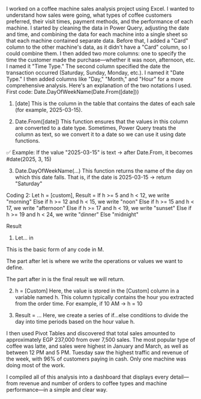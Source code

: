 I worked on a coffee machine sales analysis project using Excel. I wanted to understand how sales were going,
what types of coffee customers preferred, their visit times, payment methods, and the performance of each machine.
I started by cleaning the data in Power Query, adjusting the date and time, and combining the data for each machine into a single sheet so that each machine contained separate data.
Before that, I added a "Card" column to the other machine's data, as it didn't have a "Card" column, so I could combine them.
I then added two more columns: one to specify the time the customer made the purchase—whether it was noon, afternoon, etc. I named it "Time Type."
The second column specified the date the transaction occurred (Saturday, Sunday, Monday, etc.). I named it "Date Type."
I then added columns like "Day," "Month," and "Hour" for a more comprehensive analysis. Here's an explanation of the two notations I used. First code:
Date.DayOfWeekName(Date.From([date]))
1. [date]
This is the column in the table that contains the dates of each sale (for example, 2025-03-15).

2. Date.From([date])
This function ensures that the values ​​in this column are converted to a date type.
Sometimes, Power Query treats the column as text, so we convert it to a date so we can use it using date functions.

✅ Example:
If the value "2025-03-15" is text → after Date.From, it becomes #date(2025, 3, 15)

3. Date.DayOfWeekName(...)
This function returns the name of the day on which this date falls.
That is, if the date is 2025-03-15 → return "Saturday"

Coding 2:
Let
h = [custom],
Result =
If h >= 5 and h < 12, we write "morning"
Else if h >= 12 and h < 15, we write "noon"
Else if h >= 15 and h < 17, we write "afternoon"
Else if h >= 17 and h < 19, we write "sunset"
Else if h >= 19 and h < 24, we write "dinner"
Else "midnight"

Result
1. Let... in

This is the basic form of any code in M.

The part after let is where we write the operations or values ​​we want to define.

The part after in is the final result we will return.

2. h = [Custom]
Here, the value is stored in the [Custom] column in a variable named h.
This column typically contains the hour you extracted from the order time.
For example, if 10 AM → h = 10

3. Result = ...
Here, we create a series of if...else conditions to divide the day into time periods based on the hour value h.

I then used Pivot Tables and discovered that total sales amounted to approximately EGP 237,000 from over 7,500 sales. The most popular type of coffee was latte,
and sales were highest in January and March, as well as between 12 PM and 5 PM. Tuesday saw the highest traffic and revenue of the week, with 96% of customers paying in cash.
Only one machine was doing most of the work.

I compiled all of this analysis into a dashboard that displays every detail—from revenue and number of orders to coffee types and machine performance—in a simple and clear way.
